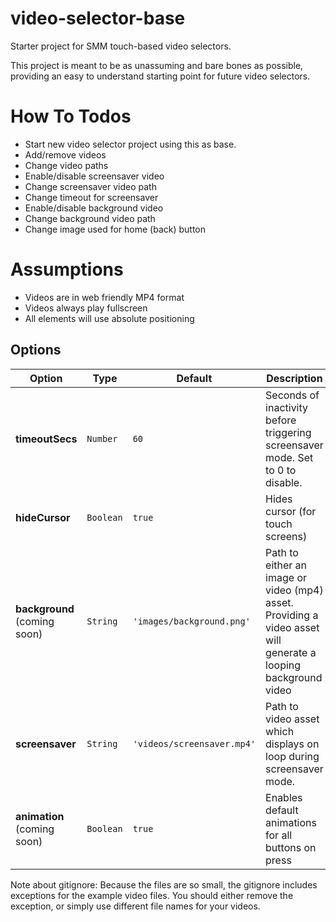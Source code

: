 # video-selector-base
Starter project for SMM touch-based video selectors.

This project is meant to be as unassuming and bare bones as possible, providing an easy to understand starting point for future video selectors.


# How To Todos
* Start new video selector project using this as base.
* Add/remove videos
* Change video paths
* Enable/disable screensaver video
* Change screensaver video path
* Change timeout for screensaver
* Enable/disable background video
* Change background video path
* Change image used for home (back) button



# Assumptions
* Videos are in web friendly MP4 format
* Videos always play fullscreen
* All elements will use absolute positioning



## Options

| Option            | Type                | Default | Description                                                           |
|-------------------|---------------------|---------|-----------------------------------------------------------------------|
| **timeoutSecs**   | `Number`            | `60`    | Seconds of inactivity before triggering screensaver mode. Set to 0 to disable.             |
| **hideCursor**    | `Boolean`           | `true`  | Hides cursor (for touch screens)                                      |
| **background** (coming soon)    | `String`            | `'images/background.png'`  | Path to either an image or video (mp4) asset. Providing a video asset will generate a looping background video                  |
| **screensaver**   | `String`            | `'videos/screensaver.mp4'` | Path to video asset which displays on loop during screensaver mode.                                              |
| **animation** (coming soon)     | `Boolean`           | `true`                     | Enables default animations for all buttons on press                       |



Note about gitignore: Because the files are so small, the gitignore includes exceptions for the example video files. You should either remove the exception, or simply use different file names for your videos.